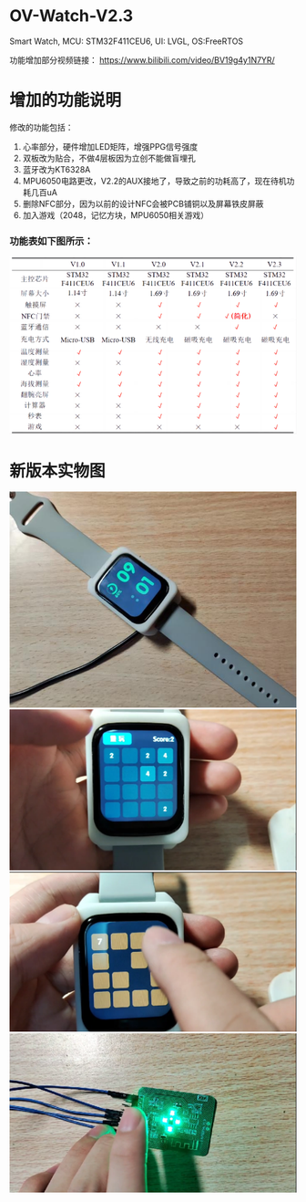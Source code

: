 # OV-Watch-V2.3
Smart Watch, MCU: STM32F411CEU6, UI: LVGL, OS:FreeRTOS 

功能增加部分视频链接：
https://www.bilibili.com/video/BV19g4y1N7YR/

# 增加的功能说明
修改的功能包括：

1. 心率部分，硬件增加LED矩阵，增强PPG信号强度
1. 双板改为贴合，不做4层板因为立创不能做盲埋孔
1. 蓝牙改为KT6328A 
1. MPU6050电路更改，V2.2的AUX接地了，导致之前的功耗高了，现在待机功耗几百uA 
1. 删除NFC部分，因为以前的设计NFC会被PCB铺铜以及屏幕铁皮屏蔽
1. 加入游戏（2048，记忆方块，MPU6050相关游戏）

### 功能表如下图所示：

<img src=".\images\功能表.png" alt="功能表" style="zoom:100%;" />

# 新版本实物图

<img src=".\images\实物图.jpg" alt="实物图" style="zoom:100%;" />

<img src=".\images\实物图2.png" alt="实物图2" style="zoom:100%;" />

<img src=".\images\实物图3.png" alt="实物图3" style="zoom:100%;" />

<img src=".\images\心率实物图.png" alt="心率实物图" style="zoom:100%;" />

